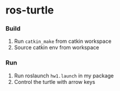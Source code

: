 # ros-turtle

### Build
1. Run `catkin_make` from catkin workspace
2. Source catkin env from workspace

### Run
1. Run roslaunch `hw1.launch` in my package
2. Control the turtle with arrow keys
